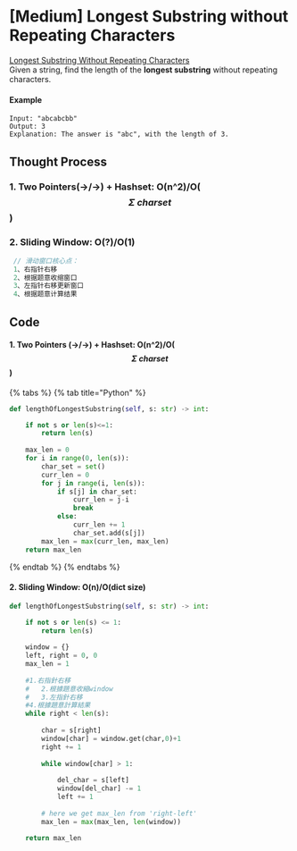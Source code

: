 # \[Medium\] Longest Substring without Repeating Characters

[Longest Substring Without Repeating Characters](https://leetcode.com/problems/longest-substring-without-repeating-characters/)  
Given a string, find the length of the **longest substring** without repeating characters.

#### Example

```text
Input: "abcabcbb"
Output: 3 
Explanation: The answer is "abc", with the length of 3. 
```

## Thought Process

### 1. Two Pointers\(-&gt;/-&gt;\) + Hashset: O\(n^2\)/O\( $$\Sigma \ charset$$ \)

### 2. Sliding Window: O\(?\)/O\(1\)

```go
 // 滑动窗口核心点：
 1、右指针右移 
 2、根据题意收缩窗口 
 3、左指针右移更新窗口 
 4、根据题意计算结果
```

## Code

#### 1. Two Pointers \(-&gt;/-&gt;\) + Hashset: O\(n^2\)/O\( $$\Sigma \ charset$$ \)

{% tabs %}
{% tab title="Python" %}
```python
def lengthOfLongestSubstring(self, s: str) -> int:

    if not s or len(s)<=1:
        return len(s)
    
    max_len = 0
    for i in range(0, len(s)):
        char_set = set()
        curr_len = 0
        for j in range(i, len(s)):
            if s[j] in char_set:
                curr_len = j-i
                break
            else:
                curr_len += 1
                char_set.add(s[j])
        max_len = max(curr_len, max_len)
    return max_len
```
{% endtab %}
{% endtabs %}

#### 2. Sliding Window: O\(n\)/O\(dict size\)

```python
def lengthOfLongestSubstring(self, s: str) -> int:

    if not s or len(s) <= 1:
        return len(s)
    
    window = {}
    left, right = 0, 0
    max_len = 1
    
    #1.右指針右移
    #   2.根據題意收縮window
    #   3.左指針右移
    #4.根據題意計算結果
    while right < len(s):
        
        char = s[right]
        window[char] = window.get(char,0)+1
        right += 1
        
        while window[char] > 1:
            
            del_char = s[left]
            window[del_char] -= 1
            left += 1
            
        # here we get max_len from 'right-left'
        max_len = max(max_len, len(window))
    
    return max_len
```

